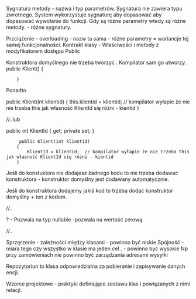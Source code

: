 ﻿Sygnatura metody - nazwa i typ parametrów. Sygnatura nie zawiera typu zwrotnego. System wykorzystuje sygnaturę aby dopasować 
aby dopasować wywołanie do funkcji.  Gdy są różne parametry wtedy są różne metody. - różne sygnatury.

Przciążenie - overloading - nazw ta sama - różne parametry = wariancje tej samej funkcjonalności. 
Kontrakt klasy - Właściwości i metody z modyfikatorem dostępu Public


Konstruktora domyślnego nie trzeba tworzyć . Kompilator sam go utworzy.
  public Klient()
        {

        }

Ponadto

 public Klient(int klientid)
        {
            this.klientid = klientid;  // kompilator wyłapie że nie nie trzeba this jak własność KlientId się różni - kientid 
        }


//..lub 


public int KlientId { get; private set; }

         public Klient(int klientid)
        {
            Klientid = klientid;  // kompilator wyłapie że nie trzeba this jak własność KlientId się różni - kientid 
        }

Jeśli do konstuktora nie dodajesz żadnego kodu to nie trzeba dodawać konstruktora - konstruktor domyślny jest dodawany automatycznie.

Jeśli do konstruktora dodajemy jakiś kod to trzeba dodać konstruktor domyślny + ten z kodem. 

//..

?   - Pozwala na typ nullable  -pozwala na wertość zerową

//..

Sprzęrzenie - zależności między klasami - powinno być niskie 
Spójność - miara tego czy wszystko w klasie ma jeden cel . - powinno być wysokie
Np przy zamówieniach nie powinno być zarządzania adresami wysyłki 

Repozytoriun to klasa odpowiedzialna za pobieranie i zapisywanie danych encji. 

Wzorce projektowe - praktyki definiujące zestawu  klas i powiązanych z nimi relacji. 

